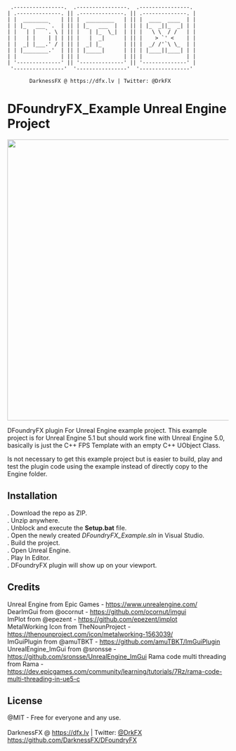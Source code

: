     .----------------.  .----------------.  .----------------. 
    | .--------------. || .--------------. || .--------------. |
    | |  ________    | || |  _________   | || |  ____  ____  | |
    | | |_   ___ `.  | || | |_   ___  |  | || | |_  _||_  _| | |
    | |   | |   `. \ | || |   | |_  \_|  | || |   \ \  / /   | |
    | |   | |    | | | || |   |  _|      | || |    > `' <    | |
    | |  _| |___.' / | || |  _| |_       | || |  _/ /'`\ \_  | |
    | | |________.'  | || | |_____|      | || | |____||____| | |
    | |              | || |              | || |              | |
    | '--------------' || '--------------' || '--------------' |
     '----------------'  '----------------'  '----------------' 

           DarknessFX @ https://dfx.lv | Twitter: @DrkFX

# DFoundryFX_Example Unreal Engine Project

<img src="https://github.com/DarknessFX/DFoundryFX/raw/eea015c01c242c5107f6b47a4e32e807e9e6de8d/.git_img/screenshot01.png" width="640px" /> <br/>

DFoundryFX plugin For Unreal Engine example project. This example project is for Unreal
Engine 5.1 but should work fine with Unreal Engine 5.0, basically is just the C++ FPS Template 
with an empty C++ UObject Class.<br/>

Is not necessary to get this example project but is easier to build, play and test the plugin code
using the example instead of directly copy to the Engine folder.

## Installation

. Download the repo as ZIP.<br/>
. Unzip anywhere.<br/>
. Unblock and execute the **Setup.bat** file.<br/>
. Open the newly created *DFoundryFX_Example.sln* in Visual Studio.<br/>
. Build the project.<br/>
. Open Unreal Engine.<br/>
. Play In Editor. <br/>
. DFoundryFX plugin will show up on your viewport.<br/>

## Credits

Unreal Engine from Epic Games - https://www.unrealengine.com/ <br/>
DearImGui from @ocornut - https://github.com/ocornut/imgui <br/>
ImPlot from @epezent - https://github.com/epezent/implot <br/>
MetalWorking Icon from TheNounProject - https://thenounproject.com/icon/metalworking-1563039/ <br/>
ImGuiPlugin from @amuTBKT - https://github.com/amuTBKT/ImGuiPlugin
UnrealEngine_ImGui from @sronsse - https://github.com/sronsse/UnrealEngine_ImGui
Rama code multi threading from Rama - https://dev.epicgames.com/community/learning/tutorials/7Rz/rama-code-multi-threading-in-ue5-c

## License

@MIT - Free for everyone and any use. <br/><br/>
DarknessFX @ <a href="https://dfx.lv" target="_blank">https://dfx.lv</a> | Twitter: <a href="https://twitter.com/DrkFX" target="_blank">@DrkFX</a> <br/>https://github.com/DarknessFX/DFoundryFX
